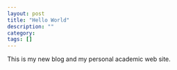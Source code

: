 ```yaml
---
layout: post
title: "Hello World"
description: ""
category:
tags: []
---
```


This is my new blog and my personal academic web site.

